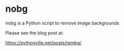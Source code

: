 # nobg
nobg is a Python script to remove image backgrounds

Please see the blog post at:

https://pythonville.net/posts/rembg/


